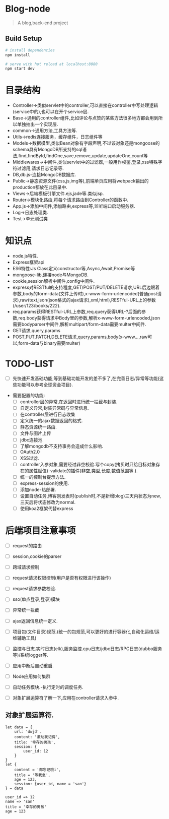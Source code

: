 # Blog-node

> A blog,back-end project

## Build Setup

``` bash
# install dependencies
npm install

# serve with hot reload at localhost:8080
npm start dev
```

# 目录结构
- Controller->类似servlet中的controller,可以直接在controller中写处理逻辑(service中的),也可以在开个service层.
- Base->通用的controller组件,比如评论与点赞的某些方法很多地方都会用到所以单独抽出一个实现层.
- common->通用方法,工具方法等.
- Utils->redis连接服务，缓存组件，日志组件等
- Models->数据模型,类似Bean对象有字段声明,不过该对象还是mongoose的schema具有MongoDB所支持的sql语法,find,findById,findOne,save,remove,update,updateOne,count等
- Middlewares->中间件,类似servlet中的过滤器,一般用作权鉴,登录,xss特殊字符过滤用,请求日志记录等.
- DB,db.js-连接MongoDB数据库.
- Public->静态资源文件(css,js,img等),前端单页应用将webpack输出的production都放在此目录中.
- Views->后端模板引擎文件.ejs,jade等.类似jsp.
- Router->模块化路由,将每个请求路由到Controller的函数中.
- App.js->添加中间件,添加路由,express等,监听端口启动服务器.
- Log->日志处理类.
- Test->单元测试类

# 知识点
- node.js特性.
- Express框架api
- ES6特性:Js Class定义constructor等,Async,Await,Promise等
- mongoose-lib,连接node与MongoDB.
- cookie,session解析中间件,config中间件.
- express对RESTful的支持程度,GET/POST/PUT/DELETE请求,URL后边跟着参数,body的form-data(文件上传时),x-www-form-urlencoded(普通post请求),raw(text,json(json格式的ajax请求),xml,html),RESTful-URL上的参数(/user/123/books/222).
- req.params获得RESTful-URL上参数,req.query获得URL-?后面的参数,req.body获得请求中Body里的参数,解析x-www-form-urlencoded,json需要bodyparser中间件,解析multipart/form-data需要multer中间件.
- GET请求,query,params
- POST,PUT,PATCH,DELETE请求,query,params,body(x-www...,raw可以,form-data与binary需要multer)

# TODO-LIST
- [ ] 先快速开发基础功能,等到基础功能开发的差不多了,在完善日志/异常等功能(这些功能可以参考全球资金项目).
- 需要配置的功能:
    + [ ] controller层的异常,在返回时进行统一拦截与封装.
    + [ ] 自定义异常,封装异常码与异常信息.
    + [ ] 在controller层进行日志收集
    + [ ] 定义统一的ajax数据返回的格式.
    + [ ] 静态资源统一路由.
    + [ ] 文件与图片上传
    + [ ] jdbc连接池
    + [ ] 了解mongodb不支持事务会造成什么影响.
    + [ ] OAuth2.0
    + [ ] XSS过滤.
    + [ ] controller入参对象,需要经过非空校验.写个copy(拷贝时只给目标对象存在的属性赋值)-validate的插件(非空,类型,长度,数值范围等.).
    + [ ] 统一的控制台提示方法.
    + [ ] express-session的使用.
    + [ ] 添加node-热部署.
    + [ ] 设置自动任务,博客刚发表时(publish时,不是新增blog)三天内状态为new,三天后将状态修改为normal.
    + [ ] 使用koa2框架代替express

# 后端项目注意事项
- [ ] request的路由
- [ ] session,cookie的parser
- [ ] 跨域请求控制
- [ ] request请求权限控制(用户是否有权限进行该操作)
- [ ] request请求参数校验.
- [ ] sso(单点登录,登录)模块
- [ ] 异常统一拦截
- [ ] ajax返回信息统一定义.
- [ ] 项目包(文件目录)规范.(统一的包规范,可以更好的进行容器化,自动化运维/运维辅助工具)
- [ ] 监控与日志.实时日志(elk),服务监控.cpu日志/jdbc日志/RPC日志(dubbo服务等)/系统logger等.
- [ ] 应用中断后自动重启.
- [ ] Node应用如何集群
- [ ] 自动任务模块.-执行定时的调度任务.
- [ ] 对象扩展运算符了解一下,应用在controller请求入参中.




## 对象扩展运算符.
```
let data = {
    url: 'dwjd',
    content: '激动我记得',
    title: '幸存的男孩',
    session: {
        user_id: 12
    }
}
let {
    content = '都忘记哦i',
    title = '等我急',
    age = 123,
    session: {user_id, name = 'san'}
} = data

user_id => 12
name => 'san'
title = '幸存的男孩'
age = 123
```